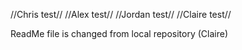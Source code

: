 //Chris test//
//Alex test//
//Jordan test//
//Claire test//

ReadMe file is changed from local repository (Claire)

